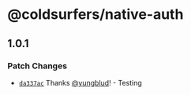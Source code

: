 # @coldsurfers/native-auth

## 1.0.1

### Patch Changes

- [`da337ac`](https://github.com/coldsurfers/surfers-root/commit/da337ac4c4f3f36b32fc3def4161828c8665b02b) Thanks [@yungblud](https://github.com/yungblud)! - Testing
